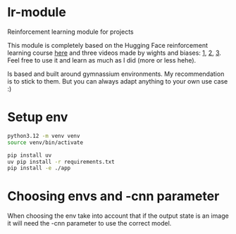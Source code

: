 # lr-module
Reinforcement learning module for projects

This module is completely based on the Hugging Face reinforcement learning course [here](https://huggingface.co/learn/deep-rl-course/en/unit0/introduction) and three videos made by wights and biases: [1](https://www.youtube.com/watch?v=MEt6rrxH8W4&ab_channel=Weights%26Biases), [2](https://www.youtube.com/watch?v=05RMTj-2K_Y&t=2s&ab_channel=Weights%26Biases), [3](https://www.youtube.com/watch?v=BvZvx7ENZBw&ab_channel=Weights%26Biases).
Feel free to use it and learn as much as I did (more or less hehe). 

Is based and built around gymnassium environments. My recommendation is to stick to them. But you can always adapt anything to your own use case :)


# Setup env
```bash
python3.12 -m venv venv
source venv/bin/activate

pip install uv
uv pip install -r requirements.txt
pip install -e ./app
```

# Choosing envs and -cnn parameter
When choosing the env take into account that if the output state is an image it will need the -cnn parameter to use the correct model.